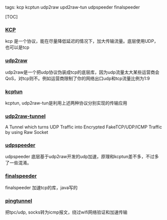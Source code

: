 tags:  kcp
    kcptun
    udp2raw
    upd2raw-tun
	udpspeeder
    finalspeeder


[TOC]


### [KCP](https://github.com/xtaci/kcp-go)
kcp 是一个协议，能在尽量降低延迟的情况下，加大传输流量。底层使用UDP，也可以是tcp

### [udp2raw](https://github.com/wangyu-/udp2raw-multiplatform)
udp2raw是一个把udp协议伪装成tcp的底层库，因为udp流量太大某些运营商会QoS，对tcp则不。例如运营商限制了你的网络出口udp和tcp流量比例为1:9 

### [kcptun](https://github.com/xtaci/kcptun)
kcptun, udp2raw-tun是利用上述两种协议分别实现的传输应用

### [udp2raw-tunnel](https://github.com/wangyu-/udp2raw-tunnel)
A Tunnel which turns UDP Traffic into Encrypted FakeTCP/UDP/ICMP Traffic by using Raw Socket

### [udpspeeder](https://github.com/wangyu-/UDPspeeder)
udpspeeder  底层基于udp2raw开发的udp加速，原理和kcptun差不多，不过多了一些混淆。

### [finalspeeder](https://github.com/malaohu/finalspeed_bak)
 finalspeeder 加速tcp的库，java写的

### [pingtunnel](https://github.com/esrrhs/pingtunnel)
 
 把tpc/udp, socks转为icmp报文，绕过wifi网络验证和加速传输 



